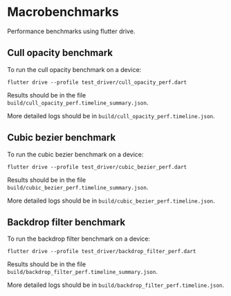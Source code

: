 # Macrobenchmarks

Performance benchmarks using flutter drive.

## Cull opacity benchmark

To run the cull opacity benchmark on a device:

```
flutter drive --profile test_driver/cull_opacity_perf.dart
```

Results should be in the file `build/cull_opacity_perf.timeline_summary.json`.

More detailed logs should be in `build/cull_opacity_perf.timeline.json`.

## Cubic bezier benchmark

To run the cubic bezier benchmark on a device:

```
flutter drive --profile test_driver/cubic_bezier_perf.dart
```

Results should be in the file `build/cubic_bezier_perf.timeline_summary.json`.

More detailed logs should be in `build/cubic_bezier_perf.timeline.json`.

## Backdrop filter benchmark

To run the backdrop filter benchmark on a device:

```
flutter drive --profile test_driver/backdrop_filter_perf.dart
```

Results should be in the file `build/backdrop_filter_perf.timeline_summary.json`.

More detailed logs should be in `build/backdrop_filter_perf.timeline.json`.
